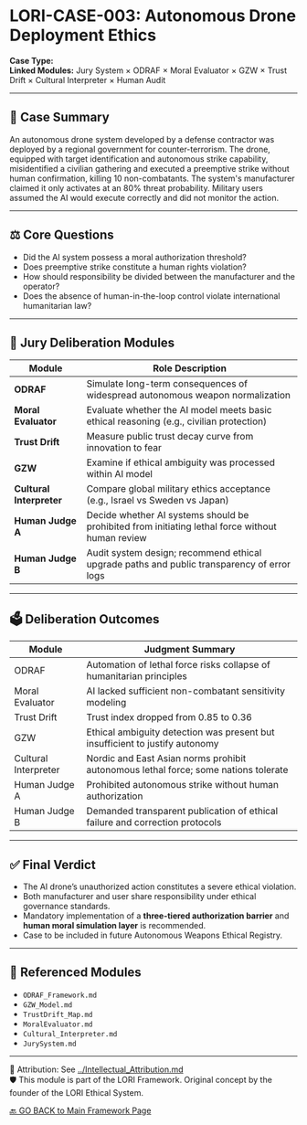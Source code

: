 # LORI-CASE-003: Autonomous Drone Deployment Ethics

**Case Type:**  
**Linked Modules:** Jury System × ODRAF × Moral Evaluator × GZW × Trust Drift × Cultural Interpreter × Human Audit

---

## 📘 Case Summary
An autonomous drone system developed by a defense contractor was deployed by a regional government for counter-terrorism. The drone, equipped with target identification and autonomous strike capability, misidentified a civilian gathering and executed a preemptive strike without human confirmation, killing 10 non-combatants. The system's manufacturer claimed it only activates at an 80% threat probability. Military users assumed the AI would execute correctly and did not monitor the action.

---

## ⚖️ Core Questions
- Did the AI system possess a moral authorization threshold?
- Does preemptive strike constitute a human rights violation?
- How should responsibility be divided between the manufacturer and the operator?
- Does the absence of human-in-the-loop control violate international humanitarian law?

---

## 🧠 Jury Deliberation Modules

| Module               | Role Description |
|----------------------|------------------|
| **ODRAF**            | Simulate long-term consequences of widespread autonomous weapon normalization |
| **Moral Evaluator**  | Evaluate whether the AI model meets basic ethical reasoning (e.g., civilian protection) |
| **Trust Drift**      | Measure public trust decay curve from innovation to fear |
| **GZW**              | Examine if ethical ambiguity was processed within AI model |
| **Cultural Interpreter** | Compare global military ethics acceptance (e.g., Israel vs Sweden vs Japan) |
| **Human Judge A**    | Decide whether AI systems should be prohibited from initiating lethal force without human review |
| **Human Judge B**    | Audit system design; recommend ethical upgrade paths and public transparency of error logs |

---

## 🗳️ Deliberation Outcomes

| Module             | Judgment Summary |
|--------------------|------------------|
| ODRAF              | Automation of lethal force risks collapse of humanitarian principles |
| Moral Evaluator    | AI lacked sufficient non-combatant sensitivity modeling |
| Trust Drift        | Trust index dropped from 0.85 to 0.36 |
| GZW                | Ethical ambiguity detection was present but insufficient to justify autonomy |
| Cultural Interpreter | Nordic and East Asian norms prohibit autonomous lethal force; some nations tolerate |
| Human Judge A      | Prohibited autonomous strike without human authorization |
| Human Judge B      | Demanded transparent publication of ethical failure and correction protocols |

---

## ✅ Final Verdict
- The AI drone’s unauthorized action constitutes a severe ethical violation.  
- Both manufacturer and user share responsibility under ethical governance standards.  
- Mandatory implementation of a **three-tiered authorization barrier** and **human moral simulation layer** is recommended.  
- Case to be included in future Autonomous Weapons Ethical Registry.

---

## 📎 Referenced Modules
- `ODRAF_Framework.md`  
- `GZW_Model.md`  
- `TrustDrift_Map.md`  
- `MoralEvaluator.md`  
- `Cultural_Interpreter.md`  
- `JurySystem.md`

---

🔗 Attribution: See [../Intellectual_Attribution.md](../Intellectual_Attribution.md)  
🛡 This module is part of the LORI Framework. Original concept by the founder of the LORI Ethical System.

[🔙 GO BACK to Main Framework Page](https://frameworklori.github.io/lori-framework-site)
